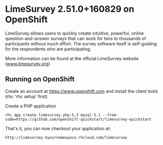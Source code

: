LimeSurvey 2.51.0+160829 on OpenShift
=========================
LimeSurvey allows users to quickly create intuitive, powerful, online question-and-answer surveys that can work for tens to thousands of participants without much effort. The survey software itself is self-guiding for the respondents who are participating. 

More information can be found at the official LimeSurvey website (www.limesurvey.org)

Running on OpenShift
--------------------

Create an account at https://www.openshift.com and install the client tools (rhc 'rhc setup' first)

Create a PHP application

	rhc app create limesurvey php-5.3 mysql-5.1 --from-code=https://github.com/openshift-quickstart/limesurvey-quickstart


That's it, you can now checkout your application at:

	http://limesurvey-$yournamespace.rhcloud.com/limesurvey


